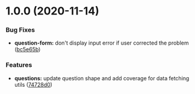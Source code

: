 # 1.0.0 (2020-11-14)


### Bug Fixes

* **question-form:** don't display input error if user corrected the problem ([bc5e65b](https://github.com/bniedermeyer/q-and-a/commit/bc5e65b39fc498c291c780555b00049f12e5bb61))


### Features

* **questions:** update question shape and add coverage for data fetching utils ([74728d0](https://github.com/bniedermeyer/q-and-a/commit/74728d08e53ab1e91eae892e507a72400c8c0506))

